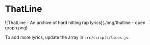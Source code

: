 # ThatLine

![ThatLine - An archive of hard hitting rap lyrics](./img/thatline - open graph.png)

To add more lyrics, update the array in `src/scripts/lines.js`.